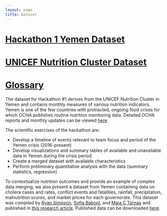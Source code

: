 ```yaml
---
layout: page
title: Dataset
---
```


# [Hackathon 1 Yemen Dataset](https://github.com/tuftsfaminehackathon/tuftsfaminehackathon.github.io/raw/master/data/yemen/Yemen_NutritionIndicators_2018-2021.xlsx)      
# [UNICEF Nutrition Cluster Dataset](https://tufts.box.com/s/w9alnkbe0t7ar4iitz2kfpt33lycmbyd)
# [Glossary](https://tuftsfaminehackathon.github.io/data/Hackathon_Glossary_FFCF_v2.pdf)

The dataset for Hackathon #1 derives from the UNICEF Nutrition Cluster in Yemen and contains monthly measures of various nutrition indicators. Yemen is one of the few countries with protracted, ongoing food crises for which OCHA publishes routine nutrition monitoring data. Detailed OCHA reports and monthly updates can be viewed [here](https://www.humanitarianresponse.info/en/operations/yemen/nutrition/documents/table). 

The scientific exercises of the hackathon are:
- Develop a timeline of events relevant to team focus and period of the Yemen crisis (2016-present)
- Develop visualizations and summary tables of available and unavailable data in Yemen during the crisis period
- Create a merged dataset with available characteristics
- Perform preliminary quantitative analysis with the data (summary statistics, regression)

To contextualize nutrition outcomes and provide an example of complex data merging, we also present a dataset from Yemen containing data on cholera cases and rates, conflict events and fatalities, rainfall, precipitation, malnutrition scores, and market prices for each governorate. This dataset was compiled by [Ryan Simpson](https://sites.tufts.edu/naumovalabs/team/simpson/), [Sofia Babool](https://sites.tufts.edu/naumovalabs/team/sofia-babool-bs-22/), and [Maia C Tarnas](https://sites.tufts.edu/naumovalabs/team/tarnas/) and published in [this research article](https://www.ncbi.nlm.nih.gov/pmc/articles/PMC9192410/). Published data can be downloaded [here](https://github.com/tuftsfaminehackathon/tuftsfaminehackathon.github.io/raw/master/data/yemen/Yemen_NatureData_FinalDataset.xlsx).
